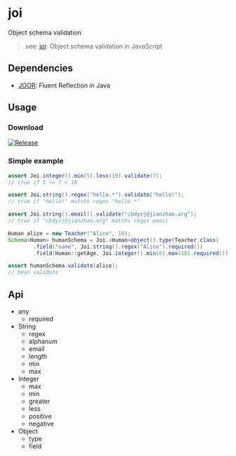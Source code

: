 # joi

Object schema validation 

> see: [joi](https://github.com/hapijs/joi): Object schema validation in JavaScript

## Dependencies

- [JOOR](https://github.com/jooq/joor): Fluent Reflection in Java

## Usage

### Download

[![Release](https://jitpack.io/v/cbdyzj/joi.svg)](https://jitpack.io/#cbdyzj/joi)

### Simple example

```java
assert Joi.integer().min(5).less(10).validate(7);
// true if 5 <= 7 < 10

assert Joi.string().regex("hello.*").validate("hello!");
// true if "hello!" matchs regex "hello.*"

assert Joi.string().email().validate("cbdyzj@jianzhao.org");
// true if "cbdyzj@jianzhao.org" matchs regex email

Human alice = new Teacher("Alice", 10);
Schema<Human> humanSchema = Joi.<Human>object().type(Teacher.class)
        .field("name", Joi.string().regex("Alice").required())
        .field(Human::getAge, Joi.integer().min(8).max(18).required());

assert humanSchema.validate(alice);
// bean validate

```

## Api

- any
  - required
- String
  - regex
  - alphanum
  - email
  - length
  - min
  - max
- Integer
  - max
  - min
  - greater
  - less
  - positive
  - negative
- Object
  - type
  - field
